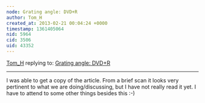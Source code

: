 ```yaml
---
node: Grating angle: DVD+R
author: Tom_H
created_at: 2013-02-21 00:04:24 +0000
timestamp: 1361405064
nid: 5964
cid: 3506
uid: 43352
---
```




[Tom_H](../profile/Tom_H) replying to: [Grating angle: DVD+R](../notes/cfastie/2-12-2013/grating-angle-dvdr)

----
I was able to get a copy of the article. From a brief scan it looks very pertinent to what we are doing/discussing, but I have not really read it yet.  I have to attend to some other things besides this :-)